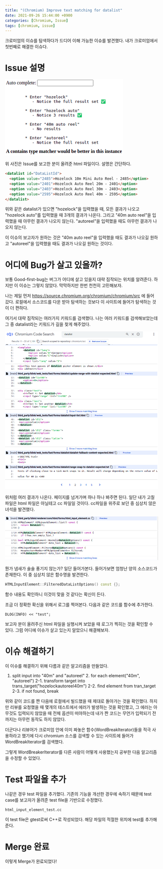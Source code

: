 ```yaml
---
title: "(Chromium) Improve text matching for datalist"
date: 2021-09-26 15:44:00 +0900
categories: [Chromium, Issue]
tags: [chromium, issue]
---
```


크로미엄의 이슈를 탐색하다가 드디어 이해 가능한 이슈를 발견했다. 내가 크로미엄에서 첫번째로 해결한 이슈다.

# Issue 설명

![image-20210926154849732](../assets/img/2021-09-26-chromium-autocomplete-issue/image-20210926154849732.png)

위 사진은 Issue를 보고한 분이 올려준 html 파일이다. 설명은 간단하다.

```html
<datalist id="DataListId">
  <option value="2485">Hozelock 10m Mini Auto Reel - 2485</option>
  <option value="2401">Hozelock Auto Reel 20m - 2401</option>
  <option value="2403">Hozelock Auto Reel 30m - 2403</option>
  <option value="2595">Hozelock Auto Reel 40m - 2595</option>
</datalist>
```

위와 같은 datalist가 있으면 "hozelock"을 입력했을 때, 모든 결과가 나오고 "hozelock auto"를 입력했을 때 3개의 결과가 나온다. 그리고 "40m auto reel"을 입력했을 때 아무런 결과가 나오지 않는다. "autoreel"을 입력했을 때도 아무런 결과가 나오지 않는다.



이 이슈의 보고자가 원하는 것은 "40m auto reel"을 입력했을 때도 결과가 나오길 원하고 "autoreel"을 입력했을 때도 결과가 나오길 원하는 것이다.



# 어디에 Bug가 살고 있을까?

보통 Good-first-bug는 버그가 어디에 살고 있을지 대략 짐작되는 위치를 알려준다. 하지만 이 이슈는 그렇지 않았다. 막막하지만 한번 천천히 고민해보자.



나는 제일 먼저 https://source.chromium.org/chromium/chromium/src 에 들어갔다. 로컬에서 소스코드를 다운 받아 탐색하는 것보다 이 사이트에 들어가 탐색하는 것이 더 편하다.



여기서 대략 짐작되는 여러가지 키워드를 검색했다. 나는 여러 키워드를 검색해보았는데 그 중 datalist라는 키워드가 길을 찾게 해주었다.

![image-20210926160244553](../assets/img/2021-09-26-chromium-autocomplete-issue/image-20210926160244553.png)

위처럼 여러 결과가 나온다. 페이지를 넘겨가며 하나 하나 봐주면 된다. 일단 내가 고칠 파일은 html 파일은 아닐테고 cc 파일일 것이다. cc파일을 위주로 보던 중 심상치 않은 녀석을 발견했다.

![image-20210926160647389](../assets/img/2021-09-26-chromium-autocomplete-issue/image-20210926160647389.png)

뭔가 냄새가 술술 풍기지 않는가? 일단 들어가본다. 들어가보면 엄청난 양의 소스코드가 존재한다. 이 중 심상치 않은 함수명을 발견한다.

```c++
HTMLInputElement::FilteredDataListOptions() const {};
```

함수 내용도 확인하니 이것이 맞을 것 같다는 확신이 든다.



조금 더 정확한 확신을 위해서 로그를 찍어본다. 다음과 같은 코드를 함수에 추가한다.

```
DLOG(INFO) << "test";
```

보고자 분이 올려주신 html 파일을 실행시켜 보았을 때 로그가 찍히는 것을 확인할 수 있다. 그럼 어디에 이슈가 살고 있는지 알았으니 해결해보자.

# 이슈 해결하기

이 이슈를 해결하기 위해 다름과 같은 알고리즘을 만들었다.

1. split input into "40m" and "autoreel"
   2. for each element("40m", "autoreel")
       2-1. transform target into trans_target("hozelockautoreel40m")
       2-2. find element from tran_target
       2-3. if not found, break

위와 같이 코드를 짠 다음에 로컬에서 빌드했을 때 제대로 돌아가는 것을 확인했다. 하지만 리뷰를 요청했을 때 몇개의 테스트에서 에러가 발생하는 것을 확인했고, 그 에러는 아무것도 입력되지 않았을 때 전체 옵션이 떠야하는데 내가 짠 코드는 무언가 입력되기 전까지는 아무런 동작도 하지 않았다.

더군다나 리뷰어가 크로미엄 안에 이미 짜놓은 함수(WordBreakIterator)들을 적극 사용하라고 했기에 다시 chromium 소스를 검색할 수 있는 사이트에 들어가 WordBreakIterator를 검색했다.

그렇게 WordBreakerIterator를 다른 사람이 어떻게 사용했는지 공부한 다음 알고리즘을 수정할 수 있었다.

# Test 파일을 추가

나같은 경우 test 파일을 추가했다. 기존의 기능을 개선한 경우에 속하기 때문에 test case를 보고자가 올려준 test file을 기반으로 수정했다.

```
html_input_element_test.cc
```

이 test file은 gtest로써 C++로 작성되었다. 해당 파일의 적절한 위치에 test를 추가해준다.



# Merge 완료

이렇게 Merge가 완료되었다!